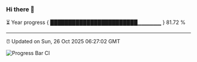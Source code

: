 ### Hi there 👋

⏳ Year progress { ████████████████████████▁▁▁▁▁▁ } 81.72 %

---

⏰ Updated on Sun, 26 Oct 2025 06:27:02 GMT

![Progress Bar CI](https://github.com/liununu/liununu/workflows/Progress%20Bar%20CI/badge.svg)
